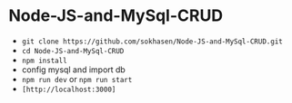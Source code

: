 # Node-JS-and-MySql-CRUD

* `` git clone https://github.com/sokhasen/Node-JS-and-MySql-CRUD.git ``
* `` cd Node-JS-and-MySql-CRUD ``
* `` npm install ``
* config mysql and import db
* `` npm run dev `` or `` npm run start ``
* `` [http://localhost:3000] ``
